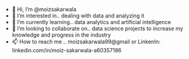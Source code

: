 - 👋 Hi, I’m @moizsakarwala
- 👀 I’m interested in.. dealing with data and analyzing it 
- 🌱 I’m currently learning.. data analytics and artificial intelligence
- 💞️ I’m looking to collaborate on.. data science projects to increase my knowledge and progress in the industry
- 📫 How to reach me .. moizsakarwala99@gmail or LinkenIn: linkedin.com/in/moiz-sakarwala-a60357186

<!---
moizsakarwala/moizsakarwala is a ✨ special ✨ repository because its `README.md` (this file) appears on your GitHub profile.
You can click the Preview link to take a look at your changes.
--->
